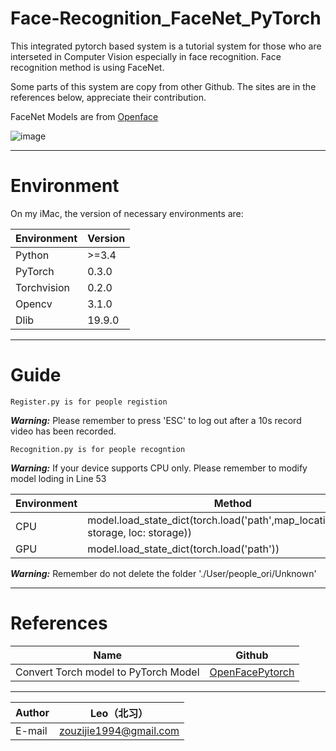 Face-Recognition_FaceNet_PyTorch
===========================
This integrated pytorch based system is a tutorial system for those who are interseted in Computer Vision especially in face recognition. Face recognition method is using FaceNet.

Some parts of this system are copy from other Github. The sites are in the references below, appreciate their contribution.

FaceNet Models are from [Openface](https://cmusatyalab.github.io/openface/ "悬停显示")

![image](https://github.com/BeiXi1949/Face-Recognition_FaceNet_PyTorch/blob/master/test.jpeg)
****
# Environment  

On my iMac, the version of necessary environments are:

|Environment|Version|
|---|---
|Python|>=3.4
|PyTorch|0.3.0
|Torchvision|0.2.0
|Opencv|3.1.0
|Dlib|19.9.0
****
# Guide
```
Register.py is for people registion
```
___Warning:___ Please remember to press 'ESC' to log out after a 10s record video has been recorded. 

```
Recognition.py is for people recogntion
```
___Warning:___ If your device supports CPU only. Please remember to modify model loding in Line 53

|Environment|Method|
|---|---
|CPU|model.load_state_dict(torch.load('path',map_location=lambda storage, loc: storage))
|GPU|model.load_state_dict(torch.load('path'))

___Warning:___ Remember do not delete the folder './User/people_ori/Unknown'
****
# References  

|Name|Github|
|----|-----|
|Convert Torch model to PyTorch Model|[OpenFacePytorch](https://github.com/thnkim/OpenFacePytorch "悬停显示")
****
|Author|Leo（北习）|
|---|---
|E-mail|zouzijie1994@gmail.com
